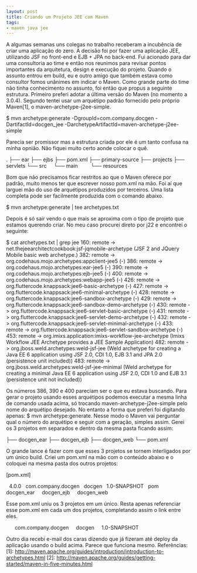 ```yaml
---
layout: post
title: Criando um Projeto JEE com Maven
tags:
- maven java jee
---
```

A algumas semanas uns colegas no trabalho receberam a incubência de criar uma aplicação do zero. A decisão foi por fazer uma aplicação JEE, utilizando JSF no front-end e EJB + JPA no back-end. Fui acionado para dar uma consultoria ao time e então nos reunimos para revisar pontos importantes da arquitetura, design e execução do projeto. Quando o assunto entrou em build, eu e outro amigo que também estava como consultor fomos unânimes em indicar o Maven. Como grande parte do time não tinha conhecimento no assunto, foi então que propus a seguinte estrutura.
Primeiro preferi adotar a última versão do Maven (no momento a 3.0.4). Segundo tentei usar um arquétipo padrão fornecido pelo próprio Maven[1], o maven-archetype-j2ee-simple.

$ mvn archetype:generate -DgroupId=com.company.docgen -DartifactId=docgen_jee -DarchetypeArtifactId=maven-archetype-j2ee-simple

Parecia ser promissor mas a estrutura criada por ele é um tanto confusa na minha opnião. Nâo fiquei muito certo aonde colocar o quê.

.
├── ear
├── ejbs
├── pom.xml
├── primary-source
├── projects
├── servlets
└── src
    └── main
        └── resources

Bom que não precisamos ficar restritos ao que o Maven oferece por padrão, muito menos ter que escrever nosso pom.xml na mão. Foi aí que larguei mão do uso de arquétipos produzidos por terceiros. Uma lista completa pode ser facilmente produzida com o comando abaixo.

$ mvn archetype:generate | tee archetypes.txt

Depois é só sair vendo o que mais se aproxima com o tipo de projeto que estamos querendo criar. No meu caso procurei direto por j22 e encontrei o seguinte:

$ cat archetypes.txt | grep jee
160: remote -> net.thejeearchitectcookbook:jsf-jqmobile-archetype (JSF 2 and JQuery Mobile basic web archetype.)
382: remote -> org.codehaus.mojo.archetypes:appclient-jee5 (-)
386: remote -> org.codehaus.mojo.archetypes:ear-jee5 (-)
390: remote -> org.codehaus.mojo.archetypes:ejb-jee5 (-)
400: remote -> org.codehaus.mojo.archetypes:webapp-jee5 (-)
426: remote -> org.fluttercode.knappsack:jee6-basic-archetype (-)
427: remote -> org.fluttercode.knappsack:jee6-minimal-archetype (-)
428: remote -> org.fluttercode.knappsack:jee6-sandbox-archetype (-)
429: remote -> org.fluttercode.knappsack:jee6-sandbox-demo-archetype (-)
430: remote -> org.fluttercode.knappsack:jee6-servlet-basic-archetype (-)
431: remote -> org.fluttercode.knappsack:jee6-servlet-demo-archetype (-)
432: remote -> org.fluttercode.knappsack:jee6-servlet-minimal-archetype (-)
433: remote -> org.fluttercode.knappsack:jee6-servlet-sandbox-archetype (-)
453: remote -> org.imixs.application:imixs-workflow-jee-archetype (Imixs Workflow JEE Archetype provides a JEE Sample Application)
482: remote -> org.jboss.weld.archetypes:weld-jsf-jee (Weld archetype for creating a Java EE 6 application using JSF 2.0, CDI 1.0, EJB 3.1 and JPA 2.0 (persistence unit included))
483: remote -> org.jboss.weld.archetypes:weld-jsf-jee-minimal (Weld archetype for creating a minimal Java EE 6 application using JSF 2.0, CDI 1.0 and EJB 3.1 (persistence unit not included))

Os números 386, 390 e 400 pareciam ser o que eu estava buscando. Para gerar o projeto usando esses arquétipos podemos executar a mesma linha de comando usada acima, só trocando maven-archetype-j2ee-simple pelo nome do arquétipo desejado. No entanto a forma que preferi foi digitando apenas: $ mvn archetype:generate. Nesse modo o Maven vai perguntar qual o número do arquétipo e seguir com a geração, simples assim. Gerei os 3 projetos em separados e dentro da mesma pasta ficando assim:

├── docgen_ear
├── docgen_ejb
├── docgen_web
└── pom.xml

O grande lance é fazer com que esses 3 projetos se tornem interligados por um único build. Criei um pom.xml na mão com o conteúdo abaixo e o coloquei na mesma pasta dos outros projetos:

[pom.xml]
<?xml version="1.0" encoding="UTF-8"?>
<project xmlns="http://maven.apache.org/POM/4.0.0" xmlns:xsi="http://www.w3.org/2001/XMLSchema-instance" xsi:schemaLocation="http://maven.apache.org/POM/4.0.0 http://maven.apache.org/xsd/maven-4.0.0.xsd">
  <modelVersion>4.0.0</modelVersion>
  <groupId>com.company.docgen</groupId>
  <artifactId>docgen</artifactId>
  <version>1.0-SNAPSHOT</version>
  <packaging>pom</packaging>
  <modules>
    <module>docgen_ear</module>
    <module>docgen_ejb</module>
    <module>docgen_web</module>
  </modules>
</project>

Esse pom.xml uniu os 3 projetos em um único. Resta apenas referenciar esse pom.xml em cada um dos projetos, completando assim o link entre eles.

  <parent>
    <groupId>com.company.docgen</groupId>
    <artifactId>docgen</artifactId>
    <version>1.0-SNAPSHOT</version>
  </parent>

Outro dia recebi e-mail dos caras dizendo que já fizeram até deploy da aplicação usando o build acima. Parece que funciona mesmo.
Referências:
[1]: http://maven.apache.org/guides/introduction/introduction-to-archetypes.html
[2]: http://maven.apache.org/guides/getting-started/maven-in-five-minutes.html
